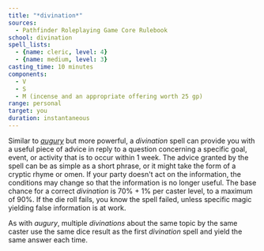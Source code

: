 ```yaml
---
title: "*divination*"
sources:
  - Pathfinder Roleplaying Game Core Rulebook
school: divination
spell_lists:
  - {name: cleric, level: 4}
  - {name: medium, level: 3}
casting_time: 10 minutes
components:
  - V
  - S
  - M (incense and an appropriate offering worth 25 gp)
range: personal
target: you
duration: instantaneous
---
```


Similar to [*augury*](/spells/augury/) but more powerful, a *divination* spell can provide you with a useful piece of advice in reply to a question concerning a specific goal, event, or activity that is to occur within 1 week. The advice granted by the spell can be as simple as a short phrase, or it might take the form of a cryptic rhyme or omen. If your party doesn't act on the information, the conditions may change so that the information is no longer useful. The base chance for a correct *divination* is 70% + 1% per caster level, to a maximum of 90%. If the die roll fails, you know the spell failed, unless specific magic yielding false information is at work.

As with *augury*, multiple *divinations* about the same topic by the same caster use the same dice result as the first *divination* spell and yield the same answer each time.

